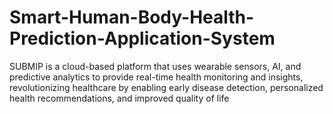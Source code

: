 # Smart-Human-Body-Health-Prediction-Application-System
SUBMIP is a cloud-based platform that uses wearable sensors, AI, and predictive analytics to provide real-time health monitoring and insights, revolutionizing healthcare by enabling early disease detection, personalized health recommendations, and improved quality of life

